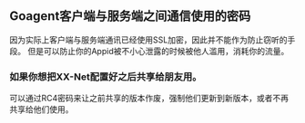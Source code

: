 ## Goagent客户端与服务端之间通信使用的密码
因为实际上客户端与服务端通讯已经使用SSL加密，因此并不能作为防止窃听的手段。
但是可以防止你的Appid被不小心泄露的时候被他人滥用，消耗你的流量。

### 如果你想把XX-Net配置好之后共享给朋友用。
可以通过RC4密码来让之前共享的版本作废，强制他们更新到新版本，或者不再共享给他们使用。

